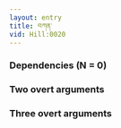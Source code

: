 ```yaml
---
layout: entry
title: བཀན་
vid: Hill:0020
---
```

### Dependencies (N = 0)


### Two overt arguments


### Three overt arguments
